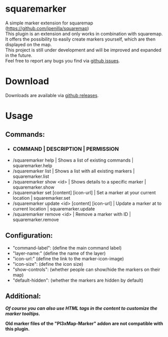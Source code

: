 # squaremarker
A simple marker extension for squaremap (https://github.com/jpenilla/squaremap)
<br>
This plugin is an extension and only works in combination with squaremap.
<br>
It offers the possibility to easily create markers yourself, which are then displayed on the map.<br>
This project is still under development and will be improved and expanded in the future.<br>
Feel free to report any bugs you find via [github issues](https://github.com/SentixDev/squaremarker/issues).

# Download
Downloads are available via [github releases](https://github.com/SentixDev/squaremarker/releases).

# Usage
## Commands:
- ### COMMAND | DESCRIPTION | PERMISSION
- /squaremarker help | Shows a list of existing commands | squaremarker.help
- /squaremarker list | Shows a list with all existing markers | squaremarker.list
- /squaremarker show \<id\> | Shows details to a specific marker | squaremarker.show
- /squaremarker set [content] [icon-url] | Set a marker at your current location | squaremarker.set
- /squaremarker update \<id\> [content] [icon-url] | Update a marker at to current location | squaremarker.update
- /squaremarker remove \<id\> | Remove a marker with ID | squaremarker.remove

## Configuration:
- "command-label": (define the main command label)
- "layer-name:" (define the name of the layer)
- "icon-url:" (define the link to the marker-icon-image)
- "icon-size": (define the icon size)
- "show-controls": (whether people can show/hide the markers on their map)
- "default-hidden": (whether the markers are hidden by default)

## Additional:
***Of course you can also use HTML tags in the content to customize the marker tooltips.***

**Old marker files of the "Pl3xMap-Marker" addon are not compatible with this plugin.** 
